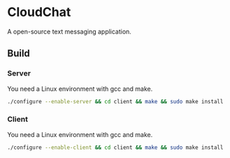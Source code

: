 # CloudChat  

A open-source text messaging application.  

## Build  

### Server  
You need a Linux environment with gcc and make.  
```Bash
./configure --enable-server && cd client && make && sudo make install
```

### Client
You need a Linux environment with gcc and make.  
```Bash
./configure --enable-client && cd client && make && sudo make install
```
